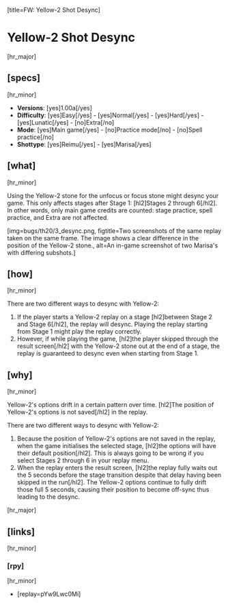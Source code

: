 [title=FW: Yellow-2 Shot Desync]
# Yellow-2 Shot Desync
[hr_major]

## [specs]  
[hr_minor]

* **Versions**: [yes]1.00a[/yes]
* **Difficulty**: [yes]Easy[/yes] - [yes]Normal[/yes] - [yes]Hard[/yes] - [yes]Lunatic[/yes] - [no]Extra[/no]
* **Mode**: [yes]Main game[/yes] - [no]Practice mode[/no] - [no]Spell practice[/no]  
* **Shottype**: [yes]Reimu[/yes] - [yes]Marisa[/yes]

## [what]
[hr_minor]

Using the Yellow-2 stone for the unfocus or focus stone might desync your game. This only affects stages after Stage 1: [hl2]Stages 2 through 6[/hl2]. In other words, only main game credits are counted: stage practice, spell practice, and Extra are not affected.

[img=bugs/th20/3_desync.png, figtitle=Two screenshots of the same replay taken on the same frame. The image shows a clear difference in the position of the Yellow-2 stone., alt=An in-game screenshot of two Marisa's with differing subshots.]

## [how]
[hr_minor]

There are two different ways to desync with Yellow-2:

1. If the player starts a Yellow-2 replay on a stage [hl2]between Stage 2 and Stage 6[/hl2], the replay will desync. Playing the replay starting from Stage 1 might play the replay correctly. 
2. However, if while playing the game, [hl2]the player skipped through the result screen[/hl2] with the Yellow-2 stone out at the end of a stage, the replay is guaranteed to desync even when starting from Stage 1.

## [why]
[hr_minor]

Yellow-2's options drift in a certain pattern over time. [hl2]The position of Yellow-2's options is not saved[/hl2] in the replay. 

There are two different ways to desync with Yellow-2:
1. Because the position of Yellow-2's options are not saved in the replay, when the game initialises the selected stage, [hl2]the options will have their default position[/hl2]. This is always going to be wrong if you select Stages 2 through 6 in your replay menu.
2. When the replay enters the result screen, [hl2]the replay fully waits out the 5 seconds before the stage transition despite that delay having been skipped in the run[/hl2]. The Yellow-2 options continue to fully drift those full 5 seconds, causing their position to become off-sync thus leading to the desync. 

[hr_major]
## [links]
[hr_minor]
### [rpy]
[hr_minor]

+ [replay=pYw9Lwc0Mi]
<!-- 
### [vid]
[hr_minor]

None so far. -->